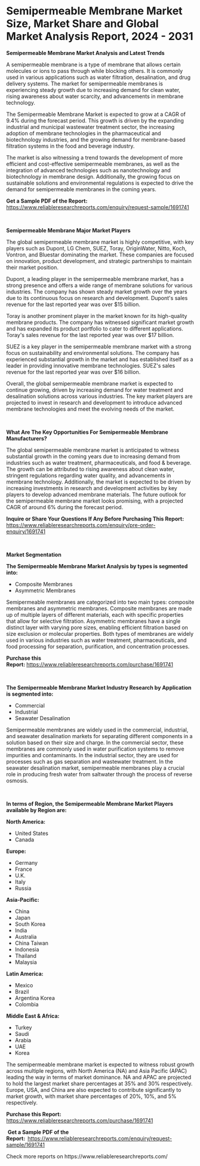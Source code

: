 <p><h1>Semipermeable Membrane Market Size, Market Share and Global Market Analysis Report, 2024 - 2031</h1></p><p><strong>Semipermeable Membrane Market Analysis and Latest Trends</strong></p>
<p><p>A semipermeable membrane is a type of membrane that allows certain molecules or ions to pass through while blocking others. It is commonly used in various applications such as water filtration, desalination, and drug delivery systems. The market for semipermeable membranes is experiencing steady growth due to increasing demand for clean water, rising awareness about water scarcity, and advancements in membrane technology.</p><p>The Semipermeable Membrane Market is expected to grow at a CAGR of 9.4% during the forecast period. This growth is driven by the expanding industrial and municipal wastewater treatment sector, the increasing adoption of membrane technologies in the pharmaceutical and biotechnology industries, and the growing demand for membrane-based filtration systems in the food and beverage industry. </p><p>The market is also witnessing a trend towards the development of more efficient and cost-effective semipermeable membranes, as well as the integration of advanced technologies such as nanotechnology and biotechnology in membrane design. Additionally, the growing focus on sustainable solutions and environmental regulations is expected to drive the demand for semipermeable membranes in the coming years.</p></p>
<p><strong>Get a Sample PDF of the Report:&nbsp;</strong> <a href="https://www.reliableresearchreports.com/enquiry/request-sample/1691741">https://www.reliableresearchreports.com/enquiry/request-sample/1691741</a></p>
<p>&nbsp;</p>
<p><strong>Semipermeable Membrane Major Market Players</strong></p>
<p><p>The global semipermeable membrane market is highly competitive, with key players such as Dupont, LG Chem, SUEZ, Toray, OriginWater, Nitto, Koch, Vontron, and Bluestar dominating the market. These companies are focused on innovation, product development, and strategic partnerships to maintain their market position.</p><p>Dupont, a leading player in the semipermeable membrane market, has a strong presence and offers a wide range of membrane solutions for various industries. The company has shown steady market growth over the years due to its continuous focus on research and development. Dupont's sales revenue for the last reported year was over $15 billion.</p><p>Toray is another prominent player in the market known for its high-quality membrane products. The company has witnessed significant market growth and has expanded its product portfolio to cater to different applications. Toray's sales revenue for the last reported year was over $17 billion.</p><p>SUEZ is a key player in the semipermeable membrane market with a strong focus on sustainability and environmental solutions. The company has experienced substantial growth in the market and has established itself as a leader in providing innovative membrane technologies. SUEZ's sales revenue for the last reported year was over $16 billion.</p><p>Overall, the global semipermeable membrane market is expected to continue growing, driven by increasing demand for water treatment and desalination solutions across various industries. The key market players are projected to invest in research and development to introduce advanced membrane technologies and meet the evolving needs of the market.</p></p>
<p>&nbsp;</p>
<p><strong>What Are The Key Opportunities For Semipermeable Membrane Manufacturers?</strong></p>
<p><p>The global semipermeable membrane market is anticipated to witness substantial growth in the coming years due to increasing demand from industries such as water treatment, pharmaceuticals, and food & beverage. The growth can be attributed to rising awareness about clean water, stringent regulations regarding water quality, and advancements in membrane technology. Additionally, the market is expected to be driven by increasing investments in research and development activities by key players to develop advanced membrane materials. The future outlook for the semipermeable membrane market looks promising, with a projected CAGR of around 6% during the forecast period.</p></p>
<p><strong>Inquire or Share Your Questions If Any Before Purchasing This Report:</strong> <a href="https://www.reliableresearchreports.com/enquiry/pre-order-enquiry/1691741">https://www.reliableresearchreports.com/enquiry/pre-order-enquiry/1691741</a></p>
<p>&nbsp;</p>
<p><strong>Market Segmentation</strong></p>
<p><strong>The Semipermeable Membrane Market Analysis by types is segmented into:</strong></p>
<p><ul><li>Composite Membranes</li><li>Asymmetric Membranes</li></ul></p>
<p><p>Semipermeable membranes are categorized into two main types: composite membranes and asymmetric membranes. Composite membranes are made up of multiple layers of different materials, each with specific properties that allow for selective filtration. Asymmetric membranes have a single distinct layer with varying pore sizes, enabling efficient filtration based on size exclusion or molecular properties. Both types of membranes are widely used in various industries such as water treatment, pharmaceuticals, and food processing for separation, purification, and concentration processes.</p></p>
<p><strong>Purchase this Report:&nbsp;</strong><a href="https://www.reliableresearchreports.com/purchase/1691741">https://www.reliableresearchreports.com/purchase/1691741</a></p>
<p>&nbsp;</p>
<p><strong>The Semipermeable Membrane Market Industry Research by Application is segmented into:</strong></p>
<p><ul><li>Commercial</li><li>Industrial</li><li>Seawater Desalination</li></ul></p>
<p><p>Semipermeable membranes are widely used in the commercial, industrial, and seawater desalination markets for separating different components in a solution based on their size and charge. In the commercial sector, these membranes are commonly used in water purification systems to remove impurities and contaminants. In the industrial sector, they are used for processes such as gas separation and wastewater treatment. In the seawater desalination market, semipermeable membranes play a crucial role in producing fresh water from saltwater through the process of reverse osmosis.</p></p>
<p>&nbsp;</p>
<p><strong>In terms of Region, the Semipermeable Membrane Market Players available by Region are:</strong></p>
<p>
    <p> <strong> North America: </strong>
        <ul>
            <li>United States</li>
            <li>Canada</li>
        </ul>
        </p> 
    <p> <strong> Europe: </strong>
        <ul>
            <li>Germany</li>
            <li>France</li>
            <li>U.K.</li>
            <li>Italy</li>
            <li>Russia</li>
        </ul>
        </p> 
    <p> <strong> Asia-Pacific: </strong>
        <ul>
            <li>China</li>
            <li>Japan</li>
            <li>South Korea</li>
            <li>India</li>
            <li>Australia</li>
            <li>China Taiwan</li>
            <li>Indonesia</li>
            <li>Thailand</li>
            <li>Malaysia</li>
        </ul>
        </p> 
    <p> <strong> Latin America: </strong>
        <ul>
            <li>Mexico</li>
            <li>Brazil</li>
            <li>Argentina Korea</li>
            <li>Colombia</li>
        </ul>
        </p> 
    <p> <strong> Middle East & Africa: </strong>
        <ul>
            <li>Turkey</li>
            <li>Saudi</li>
            <li>Arabia</li>
            <li>UAE</li>
            <li>Korea</li>
        </ul>
    </p>
    </p>
<p><p>The semipermeable membrane market is expected to witness robust growth across multiple regions, with North America (NA) and Asia Pacific (APAC) leading the way in terms of market dominance. NA and APAC are projected to hold the largest market share percentages at 35% and 30% respectively. Europe, USA, and China are also expected to contribute significantly to market growth, with market share percentages of 20%, 10%, and 5% respectively.</p></p>
<p><strong>Purchase this Report: </strong><a href="https://www.reliableresearchreports.com/purchase/1691741">https://www.reliableresearchreports.com/purchase/1691741</a></p>
<p>&nbsp;<strong>Get a Sample PDF of the Report:&nbsp;&nbsp;</strong><a href="https://www.reliableresearchreports.com/enquiry/request-sample/1691741">https://www.reliableresearchreports.com/enquiry/request-sample/1691741</a></p>
<p><strong></strong></p>
<p>Check more reports on https://www.reliableresearchreports.com/</p>